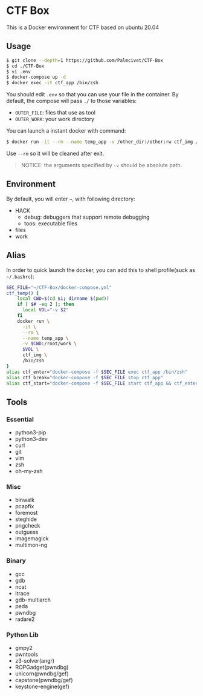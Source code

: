 # CTF Box

This is a Docker environment for CTF based on ubuntu 20.04

## Usage

```bash
$ git clone --depth=1 https://github.com/Palmcivet/CTF-Box
$ cd ./CTF-Box
$ vi .env
$ docker-compose up -d
$ docker exec -it ctf_app /bin/zsh
```

You should edit `.env` so that you can use your file in the container. By default, the compose will pass `./` to those variables:

- `OUTER_FILE`: files that use as tool
- `OUTER_WORK`: your work directory

You can launch a instant docker with command:

```bash
$ docker run -it --rm --name temp_app -v /other_dir:/other:rw ctf_img /bin/zsh
```

Use `--rm` so it will be cleaned after exit.

> NOTICE: the arguments specified by `-v` should be absolute path.

## Environment

By default, you will enter `~`, with following directory:

- HACK
    - debug: debuggers that support remote debugging
    - toos: executable files
- files
- work

## Alias

In order to quick launch the docker, you can add this to shell profile(suck as `~/.bashrc`):

```bash
SEC_FILE="~/CTF-Box/docker-compose.yml"
ctf_temp() {
    local CWD=$(cd $1; dirname $(pwd))
    if [ $# -eq 2 ]; then
      local VOL="-v $2"
    fi
    docker run \
      -it \
      --rm \
      --name temp_app \
      -v $CWD:/root/work \
      $VOL \
      ctf_img \
      /bin/zsh
}
alias ctf_enter="docker-compose -f $SEC_FILE exec ctf_app /bin/zsh"
alias ctf_break="docker-compose -f $SEC_FILE stop ctf_app"
alias ctf_start="docker-compose -f $SEC_FILE start ctf_app && ctf_enter"
```

## Tools
### Essential

- python3-pip
- python3-dev
- curl
- git
- vim
- zsh
- oh-my-zsh

### Misc

- binwalk
- pcapfix
- foremost
- steghide
- pngcheck
- outguess
- imagemagick
- multimon-ng

### Binary

- gcc
- gdb
- ncat
- ltrace
- gdb-multiarch
- peda
- pwndbg
- radare2

### Python Lib

- gmpy2
- pwntools
- z3-solver(angr)
- ROPGadget(pwndbg)
- unicorn(pwndbg/gef)
- capstone(pwndbg/gef)
- keystone-engine(gef)
